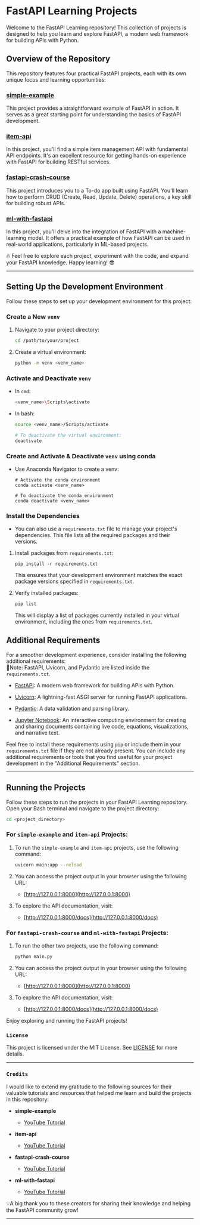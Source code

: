 # FastAPI Learning Projects

Welcome to the FastAPI Learning repository! This collection of projects is designed to help you learn and explore FastAPI, a modern web framework for building APIs with Python.

## Overview of the Repository

This repository features four practical FastAPI projects, each with its own unique focus and learning opportunities:

### [simple-example](https://github.com/nimna29/fastapi-learning/tree/main/simple-example)
This project provides a straightforward example of FastAPI in action. It serves as a great starting point for understanding the basics of FastAPI development.

### [item-api](https://github.com/nimna29/fastapi-learning/tree/main/item-api)
In this project, you'll find a simple item management API with fundamental API endpoints. It's an excellent resource for getting hands-on experience with FastAPI for building RESTful services.

### [fastapi-crash-course](https://github.com/nimna29/fastapi-learning/tree/main/fastapi-crash-course)
This project introduces you to a To-do app built using FastAPI. You'll learn how to perform CRUD (Create, Read, Update, Delete) operations, a key skill for building robust APIs.

### [ml-with-fastapi](https://github.com/nimna29/fastapi-learning/tree/main/ml-with-fastapi)
In this project, you'll delve into the integration of FastAPI with a machine-learning model. It offers a practical example of how FastAPI can be used in real-world applications, particularly in ML-based projects.

🔥 Feel free to explore each project, experiment with the code, and expand your FastAPI knowledge. Happy learning! 😎

---------------------------------------

## Setting Up the Development Environment

Follow these steps to set up your development environment for this project:

### Create a New `venv`

1. Navigate to your project directory:

   ```bash
   cd /path/to/your/project
   ```

2. Create a virtual environment:

   ```bash
   python -m venv <venv_name>
   ```

### Activate and Deactivate `venv`

- In `cmd`:

   ```bash
   <venv_name>\Scripts\activate
   ```

- In bash:

   ```bash
   source <venv_name>/Scripts/activate

   # To deactivate the virtual environment:
   deactivate
   ```

### Create and Activate & Deactivate `venv` using conda

- Use Anaconda Navigator to create a venv:

   ```
   # Activate the conda environment
   conda activate <venv_name>

   # To deactivate the conda environment
   conda deactivate <venv_name>
   ```

### Install the Dependencies

- You can also use a `requirements.txt` file to manage your project's dependencies. This file lists all the required packages and their versions.
1. Install packages from `requirements.txt`:

   ```
   pip install -r requirements.txt
   ```
    This ensures that your development environment matches the exact package versions specified in `requirements.txt`.

2. Verify installed packages:

   ```bash
   pip list
   ```
    This will display a list of packages currently installed in your virtual environment, including the ones from `requirements.txt`.

## Additional Requirements

For a smoother development experience, consider installing the following additional requirements:</br>
📝Note: FastAPI, Uvicorn, and Pydantic are listed inside the `requirements.txt`.

- [FastAPI](https://fastapi.tiangolo.com/): A modern web framework for building APIs with Python.

- [Uvicorn](https://www.uvicorn.org/): A lightning-fast ASGI server for running FastAPI applications.

- [Pydantic](https://docs.pydantic.dev/latest/): A data validation and parsing library.

- [Jupyter Notebook](https://jupyter.org/): An interactive computing environment for creating and sharing documents containing live code, equations, visualizations, and narrative text.

Feel free to install these requirements using `pip` or include them in your `requirements.txt` file if they are not already present.
You can include any additional requirements or tools that you find useful for your project development in the "Additional Requirements" section.

---------------------------------------------

## Running the Projects

Follow these steps to run the projects in your FastAPI Learning repository. Open your Bash terminal and navigate to the project directory:

```bash
cd <project_directory>
```

### For `simple-example` and `item-api` Projects:

1. To run the `simple-example` and `item-api` projects, use the following command:

   ```bash
   uvicorn main:app --reload
   ```

2. You can access the project output in your browser using the following URL:

   - [http://127.0.0.1:8000](http://127.0.0.1:8000)

3. To explore the API documentation, visit:

   - [http://127.0.0.1:8000/docs](http://127.0.0.1:8000/docs)

### For `fastapi-crash-course` and `ml-with-fastapi` Projects:

1. To run the other two projects, use the following command:

   ```bash
   python main.py
   ```

2. You can access the project output in your browser using the following URL:

   - [http://127.0.0.1:8000](http://127.0.0.1:8000)

3. To explore the API documentation, visit:

   - [http://127.0.0.1:8000/docs](http://127.0.0.1:8000/docs)

Enjoy exploring and running the FastAPI projects!

### `License`
This project is licensed under the MIT License. See [LICENSE](https://github.com/nimna29/fastapi-learning/blob/main/LICENSE) for more details.

-------------------------------

### `Credits`

I would like to extend my gratitude to the following sources for their valuable tutorials and resources that helped me learn and build the projects in this repository:

- **simple-example**
  - [YouTube Tutorial](https://www.youtube.com/watch?v=0RS9W8MtZe4)

- **item-api**
  - [YouTube Tutorial](https://www.youtube.com/watch?v=SORiTsvnU28)

- **fastapi-crash-course**
  - [YouTube Tutorial](https://www.youtube.com/watch?v=62pP9pfzNRs)

- **ml-with-fastapi**
  - [YouTube Tutorial](https://www.youtube.com/watch?v=b5F667g1yCk)

💡A big thank you to these creators for sharing their knowledge and helping the FastAPI community grow!

---------------------------------
